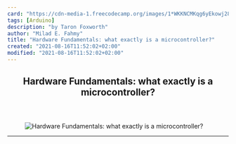 ```yaml
---
card: "https://cdn-media-1.freecodecamp.org/images/1*WKKNCMKqg6yEkowj28CHng.jpeg"
tags: [Arduino]
description: "by Taron Foxworth"
author: "Milad E. Fahmy"
title: "Hardware Fundamentals: what exactly is a microcontroller?"
created: "2021-08-16T11:52:02+02:00"
modified: "2021-08-16T11:52:02+02:00"
---
```

<div class="site-wrapper">
<main id="site-main" class="site-main outer">
<div class="inner">
<article class="post-full post tag-arduino tag-internet-of-things tag-technology tag-hardware tag-makers ">
<header class="post-full-header">
<h1 class="post-full-title">Hardware Fundamentals: what exactly is a microcontroller?</h1>
</header>
<figure class="post-full-image">
<picture>
<source media="(max-width: 700px)" sizes="1px" srcset="data:image/gif;base64,R0lGODlhAQABAIAAAAAAAP///yH5BAEAAAAALAAAAAABAAEAAAIBRAA7 1w">
<source media="(min-width: 701px)" sizes="(max-width: 800px) 400px,
(max-width: 1170px) 700px,
1400px" srcset="https://cdn-media-1.freecodecamp.org/images/1*WKKNCMKqg6yEkowj28CHng.jpeg 300w,
https://cdn-media-1.freecodecamp.org/images/1*WKKNCMKqg6yEkowj28CHng.jpeg 600w,
https://cdn-media-1.freecodecamp.org/images/1*WKKNCMKqg6yEkowj28CHng.jpeg 1000w,
https://cdn-media-1.freecodecamp.org/images/1*WKKNCMKqg6yEkowj28CHng.jpeg 2000w">
<img onerror="this.style.display='none'" src="https://cdn-media-1.freecodecamp.org/images/1*WKKNCMKqg6yEkowj28CHng.jpeg" alt="Hardware Fundamentals: what exactly is a microcontroller?">
</picture>
</figure>
<section class="post-full-content">
<div class="post-content medium-migrated-article">
</div>
<hr>
</section>
</article>
</div>
</main>
</div>
<!-- Google Tag Manager (noscript) -->
<!-- End Google Tag Manager (noscript) -->
